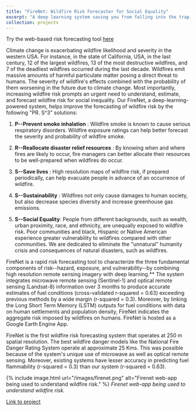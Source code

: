 ```yaml
---
title: "FireNet: Wildfire Risk Forecaster for Social Equality"
excerpt: "A deep learning system saving you from falling into the trap of wildfire risk and social inequality <br/><img src='/images/firenet.png'>"
collection: projects
---
```


Try the web-based risk forecasting tool <a href="https://kkraoj.users.earthengine.app/view/wildfire-danger" target="_blank">here</a>

Climate change is exacerbating wildfire likelihood and severity in the western USA. For instance, in the state of California, USA, in the last century, 12 of the largest wildfires, 13 of the most destructive wildfires, and 7 of the deadliest wildfires occurred during the last decade. Wildfires emit massive amounts of harmful particulate matter posing a direct threat to humans. The severity of wildfire's effects combined with the probability of them worsening in the future due to climate change. Most importantly, increasing wildfire risk prompts an urgent need to understand, estimate, and forecast wildfire risk for social inequality. Our FireNet, a deep-learning-powered system, helps improve the forecasting of wildfire risk by the following "PR. S^3" solutions:

1. **P--Prevent smoke inhalation** : Wildfire smoke is known to cause serious respiratory disorders. Wildfire exposure ratings can help better forecast the severity and probability of wildfire smoke.

2. **R--Reallocate disaster relief resources** : By knowing when and where fires are likely to occur, fire managers can better allocate their resources to be well-prepared when wildfires do occur.

3. **S--Save lives** : High resolution maps of wildfire risk, if prepared periodically, can help evacuate people in advance of an occurrence of wildfire.

4. **S--Sustainability** : Wildfires not only cause damages to human society, but also decrease species diversity and increase greenhouse gas emissions. 

5. **S--Social Equality**: People from different backgrounds, such as wealth, urban proximity, race, and ethnicity, are unequally exposed to wildfire risk. Poor communities and black, Hispanic or Native American experience greater vulnerability to wildfires compared with other communities. We are dedicated to eliminate the "unnatural" humanity crisis and consequences of natural disasters, such as wildfires. 

FireNet is a rapid risk forecasting tool to characterize the three fundamental components of risk--hazard, exposure, and vulnerability--by combining high resolution remote sensing imagery with deep learning.** The system integrates microwave remote sensing (Sentinel-1) and optical remote sensing (Landsat-8) information over 3 months to produce accurate estimates of fuel conditions (cross-validated r-squared = 0.63) exceeding previous methods by a wide margin (r-squared = 0.3). Moreover, by linking the Long Short Term Memory (LSTM) outputs for fuel conditions with data on human settlements and population density, FireNet indicates the aggregate risk imposed by wildfires on humans. FireNet is hosted as a Google Earth Engine App.

FireNet is the first wildfire risk forecasting system that operates at 250 m spatial resolution. The best wildfire danger models like the National Fire Danger Rating System operate at approximate 25 Kms. This was possible because of the system's unique use of microwave as well as optical remote sensing. Moreover, existing systems have lesser accuracy in predicting fuel flammability (r-squared = 0.3) than our system (r-squared = 0.63). 


{% include image.html url="/images/firenet.png" alt="Firenet web-app being used to understand wildfire risk." %}
_Firenet web-app being used to understand wildfire risk._

<a href="https://devpost.com/software/wildfire-risk-treehacks" target="_blank">Link to project</a>

